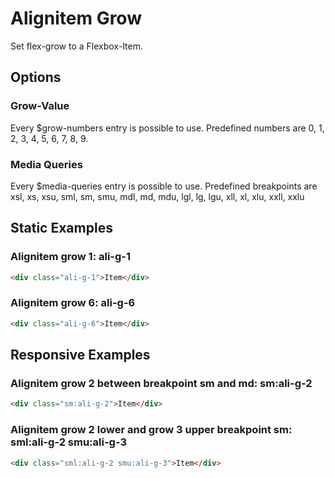 # Alignitem Grow

Set flex-grow to a Flexbox-Item.

## Options

### Grow-Value

Every \$grow-numbers entry is possible to use. Predefined numbers are 0, 1, 2, 3, 4, 5, 6, 7, 8, 9.

### Media Queries

Every \$media-queries entry is possible to use. Predefined breakpoints are xsl, xs, xsu, sml, sm, smu, mdl, md, mdu, lgl, lg, lgu, xll, xl, xlu, xxll, xxlu

## Static Examples

### Alignitem grow 1: **ali-g-1**

```html
<div class="ali-g-1">Item</div>
```

### Alignitem grow 6: **ali-g-6**

```html
<div class="ali-g-6">Item</div>
```

## Responsive Examples

### Alignitem grow 2 between breakpoint sm and md: **sm:ali-g-2**

```html
<div class="sm:ali-g-2">Item</div>
```

### Alignitem grow 2 lower and grow 3 upper breakpoint sm: **sml:ali-g-2 smu:ali-g-3**

```html
<div class="sml:ali-g-2 smu:ali-g-3">Item</div>
```
